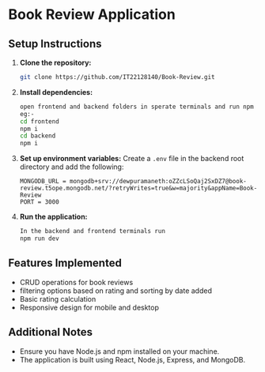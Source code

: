 # Book Review Application

## Setup Instructions

1. **Clone the repository:**
    ```sh
    git clone https://github.com/IT22128140/Book-Review.git
    ```

2. **Install dependencies:**
    ```sh
    open frontend and backend folders in sperate terminals and run npm i
    eg:-
    cd frontend
    npm i
    cd backend
    npm i
    ```

3. **Set up environment variables:**
    Create a `.env` file in the backend root directory and add the following:
    ```
    MONGODB_URL = mongodb+srv://dewpuramaneth:oZZcLSoQaj2SxDZ7@book-review.t5ope.mongodb.net/?retryWrites=true&w=majority&appName=Book-Review
    PORT = 3000
    ```

4. **Run the application:**
    ```sh
    In the backend and frontend terminals run
    npm run dev
    ```

## Features Implemented

- CRUD operations for book reviews
- filtering options based on rating and sorting by date added
- Basic rating calculation
- Responsive design for mobile and desktop

## Additional Notes

- Ensure you have Node.js and npm installed on your machine.
- The application is built using React, Node.js, Express, and MongoDB.